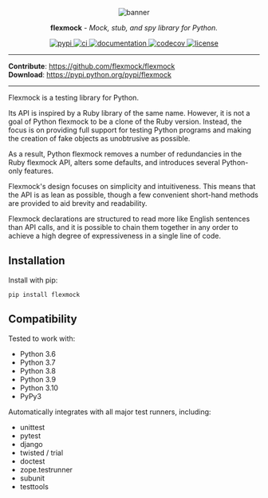 # Overview

<style>
  /* hide page title */
  #overview {
    display: none;
  }
</style>

<p align="center">
  <img alt="banner" src="https://user-images.githubusercontent.com/25169984/138661460-969caf9e-8e88-4609-87c4-1a0ab9624ee4.png">
</p>

<p align="center"><strong>flexmock</strong> <em>- Mock, stub, and spy library for Python.</em></p>

<p align="center">
<a href="https://pypi.org/project/flexmock/">
  <img src="https://img.shields.io/pypi/v/flexmock" alt="pypi">
</a>
<a href="https://github.com/flexmock/flexmock/actions/workflows/ci.yml">
  <img src="https://github.com/flexmock/flexmock/actions/workflows/ci.yml/badge.svg" alt="ci">
</a>
<a href="https://flexmock.readthedocs.io/">
  <img src="https://img.shields.io/readthedocs/flexmock" alt="documentation">
</a>
<a href="https://codecov.io/gh/flexmock/flexmock">
  <img src="https://codecov.io/gh/flexmock/flexmock/branch/master/graph/badge.svg?token=wRgtiGxhiL" alt="codecov">
</a>
<a href="./LICENSE">
  <img src="https://img.shields.io/pypi/l/flexmock" alt="license">
</a>
</p>

---

<p align="center">

<b>Contribute</b>: <a href="https://github.com/flexmock/flexmock" target="_blank">https://github.com/flexmock/flexmock</a>
<br />
<b>Download</b>: <a href="https://pypi.python.org/pypi/flexmock" target="_blank">https://pypi.python.org/pypi/flexmock</a>

</p>

---

Flexmock is a testing library for Python.

Its API is inspired by a Ruby library of the same name. However, it is not a goal of Python flexmock to be a clone of the Ruby version. Instead, the focus is on providing full support for testing Python programs and making the creation of fake objects as unobtrusive as possible.

As a result, Python flexmock removes a number of redundancies in the Ruby flexmock API, alters some defaults, and introduces several Python-only features.

Flexmock's design focuses on simplicity and intuitiveness. This means that the API is as lean as possible, though a few convenient short-hand methods are provided to aid brevity and readability.

Flexmock declarations are structured to read more like English sentences than API calls, and it is possible to chain them together in any order to achieve a high degree of expressiveness in a single line of code.

## Installation

Install with pip:

```
pip install flexmock
```

## Compatibility

Tested to work with:

- Python 3.6
- Python 3.7
- Python 3.8
- Python 3.9
- Python 3.10
- PyPy3

Automatically integrates with all major test runners, including:

- unittest
- pytest
- django
- twisted / trial
- doctest
- zope.testrunner
- subunit
- testtools
